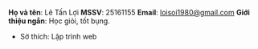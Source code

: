 **Họ và tên**: Lê Tấn Lợi
**MSSV**: 25161155
**Email**: loisoi1980@gmail.com
**Giới thiệu ngắn**: Học giỏi, tốt bụng.
- Sở thích: Lập trình web
